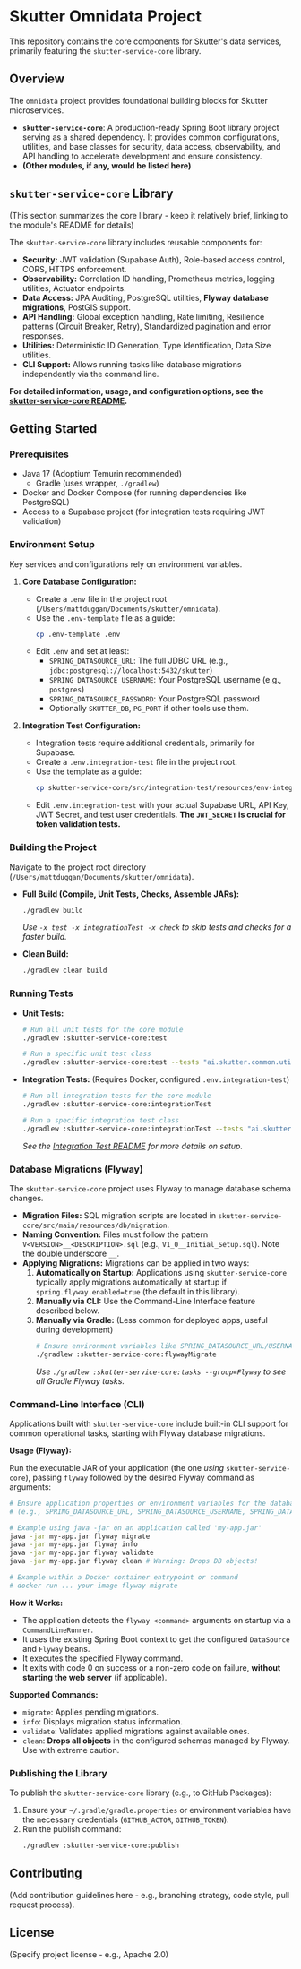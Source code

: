 # Skutter Omnidata Project

This repository contains the core components for Skutter's data services, primarily featuring the `skutter-service-core` library.

## Overview

The `omnidata` project provides foundational building blocks for Skutter microservices.

*   **`skutter-service-core`**: A production-ready Spring Boot library project serving as a shared dependency. It provides common configurations, utilities, and base classes for security, data access, observability, and API handling to accelerate development and ensure consistency.
*   **(Other modules, if any, would be listed here)**

## `skutter-service-core` Library

(This section summarizes the core library - keep it relatively brief, linking to the module's README for details)

The `skutter-service-core` library includes reusable components for:

*   **Security:** JWT validation (Supabase Auth), Role-based access control, CORS, HTTPS enforcement.
*   **Observability:** Correlation ID handling, Prometheus metrics, logging utilities, Actuator endpoints.
*   **Data Access:** JPA Auditing, PostgreSQL utilities, **Flyway database migrations**, PostGIS support.
*   **API Handling:** Global exception handling, Rate limiting, Resilience patterns (Circuit Breaker, Retry), Standardized pagination and error responses.
*   **Utilities:** Deterministic ID Generation, Type Identification, Data Size utilities.
*   **CLI Support:** Allows running tasks like database migrations independently via the command line.

**For detailed information, usage, and configuration options, see the [skutter-service-core README](./skutter-service-core/README.md).**

## Getting Started

### Prerequisites

*   Java 17 (Adoptium Temurin recommended)
    *   Gradle (uses wrapper, `./gradlew`)
*   Docker and Docker Compose (for running dependencies like PostgreSQL)
*   Access to a Supabase project (for integration tests requiring JWT validation)

### Environment Setup

Key services and configurations rely on environment variables.

1.  **Core Database Configuration:**
    *   Create a `.env` file in the project root (`/Users/mattduggan/Documents/skutter/omnidata`).
    *   Use the `.env-template` file as a guide:
        ```bash
        cp .env-template .env
        ```
    *   Edit `.env` and set at least:
        *   `SPRING_DATASOURCE_URL`: The full JDBC URL (e.g., `jdbc:postgresql://localhost:5432/skutter`)
        *   `SPRING_DATASOURCE_USERNAME`: Your PostgreSQL username (e.g., `postgres`)
        *   `SPRING_DATASOURCE_PASSWORD`: Your PostgreSQL password
        *   Optionally `SKUTTER_DB`, `PG_PORT` if other tools use them.

2.  **Integration Test Configuration:**
    *   Integration tests require additional credentials, primarily for Supabase.
    *   Create a `.env.integration-test` file in the project root.
    *   Use the template as a guide:
        ```bash
        cp skutter-service-core/src/integration-test/resources/env-integration-test.template .env.integration-test
        ```
    *   Edit `.env.integration-test` with your actual Supabase URL, API Key, JWT Secret, and test user credentials. **The `JWT_SECRET` is crucial for token validation tests.**

### Building the Project

Navigate to the project root directory (`/Users/mattduggan/Documents/skutter/omnidata`).

*   **Full Build (Compile, Unit Tests, Checks, Assemble JARs):**
    ```bash
    ./gradlew build
    ```
    *Use `-x test -x integrationTest -x check` to skip tests and checks for a faster build.*

*   **Clean Build:**
    ```bash
    ./gradlew clean build
    ```

### Running Tests

*   **Unit Tests:**
    ```bash
    # Run all unit tests for the core module
    ./gradlew :skutter-service-core:test

    # Run a specific unit test class
    ./gradlew :skutter-service-core:test --tests "ai.skutter.common.util.SomeUtilTest"
    ```

*   **Integration Tests:** (Requires Docker, configured `.env.integration-test`)
    ```bash
    # Run all integration tests for the core module
    ./gradlew :skutter-service-core:integrationTest

    # Run a specific integration test class
    ./gradlew :skutter-service-core:integrationTest --tests "ai.skutter.common.security.SupabaseJwtIntegrationTest"
    ```
    *See the [Integration Test README](./skutter-service-core/src/integration-test/README.md) for more details on setup.*

### Database Migrations (Flyway)

The `skutter-service-core` project uses Flyway to manage database schema changes.

*   **Migration Files:** SQL migration scripts are located in `skutter-service-core/src/main/resources/db/migration`.
*   **Naming Convention:** Files must follow the pattern `V<VERSION>__<DESCRIPTION>.sql` (e.g., `V1_0__Initial_Setup.sql`). Note the double underscore `__`.
*   **Applying Migrations:** Migrations can be applied in two ways:
    1.  **Automatically on Startup:** Applications using `skutter-service-core` typically apply migrations automatically at startup if `spring.flyway.enabled=true` (the default in this library).
    2.  **Manually via CLI:** Use the Command-Line Interface feature described below.
    3.  **Manually via Gradle:** (Less common for deployed apps, useful during development)
        ```bash
        # Ensure environment variables like SPRING_DATASOURCE_URL/USERNAME/PASSWORD are set
        ./gradlew :skutter-service-core:flywayMigrate
        ```
        *Use `./gradlew :skutter-service-core:tasks --group=Flyway` to see all Gradle Flyway tasks.*

### Command-Line Interface (CLI)

Applications built with `skutter-service-core` include built-in CLI support for common operational tasks, starting with Flyway database migrations.

**Usage (Flyway):**

Run the executable JAR of your application (the one *using* `skutter-service-core`), passing `flyway` followed by the desired Flyway command as arguments:

```bash
# Ensure application properties or environment variables for the database are set
# (e.g., SPRING_DATASOURCE_URL, SPRING_DATASOURCE_USERNAME, SPRING_DATASOURCE_PASSWORD)

# Example using java -jar on an application called 'my-app.jar'
java -jar my-app.jar flyway migrate
java -jar my-app.jar flyway info
java -jar my-app.jar flyway validate
java -jar my-app.jar flyway clean # Warning: Drops DB objects!

# Example within a Docker container entrypoint or command
# docker run ... your-image flyway migrate
```

**How it Works:**

*   The application detects the `flyway <command>` arguments on startup via a `CommandLineRunner`.
*   It uses the existing Spring Boot context to get the configured `DataSource` and `Flyway` beans.
*   It executes the specified Flyway command.
*   It exits with code 0 on success or a non-zero code on failure, **without starting the web server** (if applicable).

**Supported Commands:**

*   `migrate`: Applies pending migrations.
*   `info`: Displays migration status information.
*   `validate`: Validates applied migrations against available ones.
*   `clean`: **Drops all objects** in the configured schemas managed by Flyway. Use with extreme caution.

### Publishing the Library

To publish the `skutter-service-core` library (e.g., to GitHub Packages):

1.  Ensure your `~/.gradle/gradle.properties` or environment variables have the necessary credentials (`GITHUB_ACTOR`, `GITHUB_TOKEN`).
2.  Run the publish command:
    ```bash
    ./gradlew :skutter-service-core:publish
    ```

## Contributing

(Add contribution guidelines here - e.g., branching strategy, code style, pull request process).

## License

(Specify project license - e.g., Apache 2.0)
